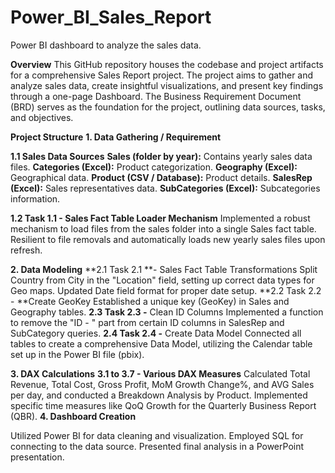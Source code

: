 # Power_BI_Sales_Report
Power BI dashboard to analyze the sales data.

**Overview**
This GitHub repository houses the codebase and project artifacts for a comprehensive Sales Report project. The project aims to gather and analyze sales data, create insightful visualizations, and present key findings through a one-page Dashboard. The Business Requirement Document (BRD) serves as the foundation for the project, outlining data sources, tasks, and objectives.

**Project Structure**
**1. Data Gathering / Requirement**

**1.1 Sales Data Sources**
**Sales (folder by year):** Contains yearly sales data files.
**Categories (Excel):** Product categorization.
**Geography (Excel):** Geographical data.
**Product (CSV / Database):** Product details.
**SalesRep (Excel):** Sales representatives data.
**SubCategories (Excel):** Subcategories information.

**1.2 Task 1.1 - Sales Fact Table Loader Mechanism**
Implemented a robust mechanism to load files from the sales folder into a single Sales fact table.
Resilient to file removals and automatically loads new yearly sales files upon refresh.

**2. Data Modeling**
**2.1 Task 2.1 **- Sales Fact Table Transformations
Split Country from City in the "Location" field, setting up correct data types for Geo maps.
Updated Date field format for proper date setup.
**2.2 Task 2.2 - **Create GeoKey
Established a unique key (GeoKey) in Sales and Geography tables.
**2.3 Task 2.3 -** Clean ID Columns
Implemented a function to remove the "ID - " part from certain ID columns in SalesRep and SubCategory queries.
**2.4 Task 2.4 -** Create Data Model
Connected all tables to create a comprehensive Data Model, utilizing the Calendar table set up in the Power BI file (pbix).

**3. DAX Calculations**
**3.1 to 3.7 - Various DAX Measures**
Calculated Total Revenue, Total Cost, Gross Profit, MoM Growth Change%, and AVG Sales per day, and conducted a Breakdown Analysis by Product.
Implemented specific time measures like QoQ Growth for the Quarterly Business Report (QBR).
**4. Dashboard Creation**

Utilized Power BI for data cleaning and visualization.
Employed SQL for connecting to the data source.
Presented final analysis in a PowerPoint presentation.
